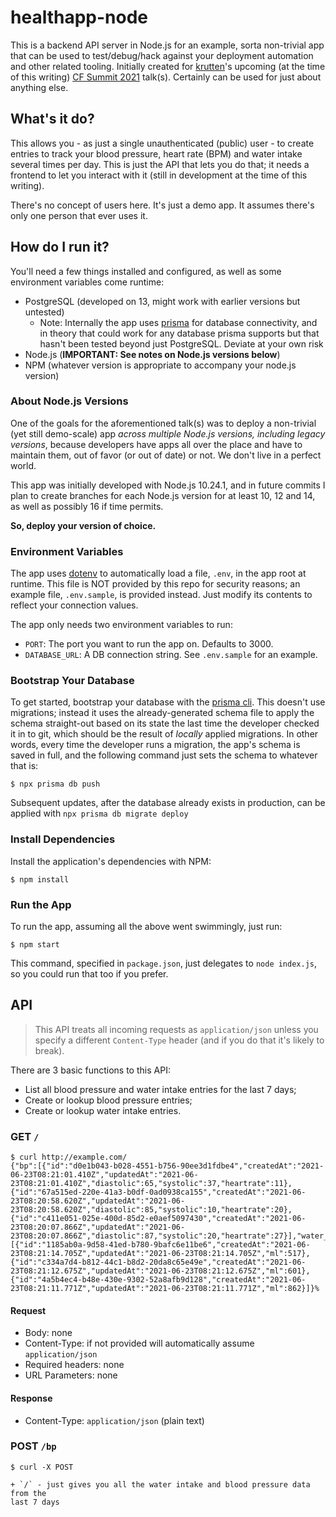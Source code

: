 # healthapp-node

This is a backend API server in Node.js for an example, sorta non-trivial app
that can be used to test/debug/hack against your deployment automation and other
related tooling. Initially created for [krutten](https://github.com/krutten)'s
upcoming (at the time of this writing) [CF Summit 2021](https://www.cloudfoundry.org/events/summit/cfsummit2021/) talk(s). Certainly can be used for just about
anything else.

## What's it do?

This allows you - as just a single unauthenticated (public) user - to create
entries to track your blood pressure, heart rate (BPM) and water intake several
times per day. This is just the API that lets you do that; it needs a frontend
to let you interact with it (still in development at the time of this writing).

There's no concept of users here. It's just a demo app. It assumes there's only
one person that ever uses it.

## How do I run it?

You'll need a few things installed and configured, as well as some environment
variables come runtime:

+ PostgreSQL (developed on 13, might work with earlier versions but untested)
    + Note: Internally the app uses [prisma](http://prisma.io) for database
    connectivity, and in theory that could work for any database prisma supports
    but that hasn't been tested beyond just PostgreSQL. Deviate at your own risk
+ Node.js (**IMPORTANT: See notes on Node.js versions below**)
+ NPM (whatever version is appropriate to accompany your node.js version)

### About Node.js Versions

One of the goals for the aforementioned talk(s) was to deploy a non-trivial
(yet still demo-scale) app _across multiple Node.js versions, including legacy
versions_, because developers have apps all over the place and have to maintain
them, out of favor (or out of date) or not. We don't live in a perfect world.

This app was initially developed with Node.js 10.24.1, and in future commits I
plan to create branches for each Node.js version for at least 10, 12 and 14, as
well as possibly 16 if time permits.

**So, deploy your version of choice.**

### Environment Variables

The app uses [dotenv](https://github.com/motdotla/dotenv) to automatically load
a file, `.env`, in the app root at runtime. This file is NOT provided by this
repo for security reasons; an example file, `.env.sample`, is provided instead.
Just modify its contents to reflect your connection values.

The app only needs two environment variables to run:

+ `PORT`: The port you want to run the app on. Defaults to 3000.
+ `DATABASE_URL`: A DB connection string. See `.env.sample` for an example.

### Bootstrap Your Database

To get started, bootstrap your database with the [prisma cli](https://www.prisma.io/docs/reference/api-reference/command-reference#db-push). This doesn't use
migrations; instead it uses the already-generated schema file to apply the
schema straight-out based on its state the last time the developer checked it
in to git, which should be the result of _locally_ applied migrations. In other
words, every time the developer runs a migration, the app's schema is saved in
full, and the following command just sets the schema to whatever that is:

```
$ npx prisma db push
```

Subsequent updates, after the database already exists in production, can be
applied with `npx prisma db migrate deploy`

### Install Dependencies

Install the application's dependencies with NPM:

```
$ npm install
```

### Run the App

To run the app, assuming all the above went swimmingly, just run:

```
$ npm start
```

This command, specified in `package.json`, just delegates to `node index.js`, so
you could run that too if you prefer.

## API

> This API treats all incoming requests as `application/json` unless you specify
> a different `Content-Type` header (and if you do that it's likely to break).

There are 3 basic functions to this API:

+ List all blood pressure and water intake entries for the last 7 days;
+ Create or lookup blood pressure entries;
+ Create or lookup water intake entries.

### GET `/`

```
$ curl http://example.com/
{"bp":[{"id":"d0e1b043-b028-4551-b756-90ee3d1fdbe4","createdAt":"2021-06-23T08:21:01.410Z","updatedAt":"2021-06-23T08:21:01.410Z","diastolic":65,"systolic":37,"heartrate":11},{"id":"67a515ed-220e-41a3-b0df-0ad0938ca155","createdAt":"2021-06-23T08:20:58.620Z","updatedAt":"2021-06-23T08:20:58.620Z","diastolic":85,"systolic":10,"heartrate":20},{"id":"c411e051-025e-400d-85d2-e0aef5097430","createdAt":"2021-06-23T08:20:07.866Z","updatedAt":"2021-06-23T08:20:07.866Z","diastolic":87,"systolic":20,"heartrate":27}],"water_entries":[{"id":"1185ab0a-9d58-41ed-b780-9bafc6e11be6","createdAt":"2021-06-23T08:21:14.705Z","updatedAt":"2021-06-23T08:21:14.705Z","ml":517},{"id":"c334a7d4-b812-44c1-b8d2-20da8c65e49e","createdAt":"2021-06-23T08:21:12.675Z","updatedAt":"2021-06-23T08:21:12.675Z","ml":601},{"id":"4a5b4ec4-b48e-430e-9302-52a8afb9d128","createdAt":"2021-06-23T08:21:11.771Z","updatedAt":"2021-06-23T08:21:11.771Z","ml":862}]}%
```

#### Request

+ Body: none
+ Content-Type: if not provided will automatically assume `application/json`
+ Required headers: none
+ URL Parameters: none

#### Response

+ Content-Type: `application/json` (plain text)

### POST `/bp`

```
$ curl -X POST

+ `/` - just gives you all the water intake and blood pressure data from the
last 7 days
